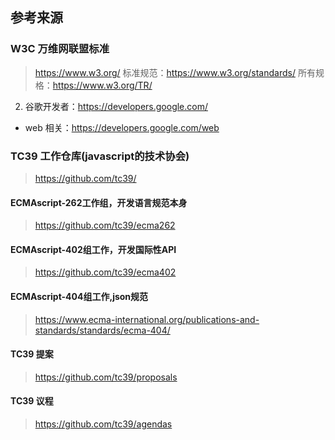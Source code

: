 ## 参考来源
### W3C 万维网联盟标准
> https://www.w3.org/
> 标准规范：https://www.w3.org/standards/
> 所有规格：https://www.w3.org/TR/

2. 谷歌开发者：https://developers.google.com/

- web 相关：https://developers.google.com/web



### TC39 工作仓库(javascript的技术协会)
> https://github.com/tc39/

#### ECMAscript-262工作组，开发语言规范本身
> https://github.com/tc39/ecma262

#### ECMAscript-402组工作，开发国际性API
> https://github.com/tc39/ecma402

#### ECMAscript-404组工作,json规范
> https://www.ecma-international.org/publications-and-standards/standards/ecma-404/

#### TC39 提案
> https://github.com/tc39/proposals

#### TC39 议程
> https://github.com/tc39/agendas
